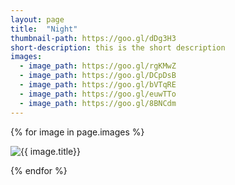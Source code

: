 ```yaml
---
layout: page
title:  "Night"
thumbnail-path: https://goo.gl/dDg3H3
short-description: this is the short description
images:
  - image_path: https://goo.gl/rgKMwZ
  - image_path: https://goo.gl/DCpDsB
  - image_path: https://goo.gl/bVTqRE
  - image_path: https://goo.gl/euwTTo
  - image_path: https://goo.gl/8BNCdm
---
```

{% for image in page.images %}
  <div class="collection">
	<img src="{{ image.image_path }}" alt="{{ image.title}}"/>
	<p></p>
  </div>
{% endfor %}

